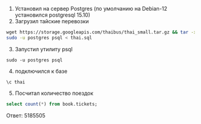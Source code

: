 1. Установил на сервер Postgres (по умолчанию на Debian-12 установился postgresql 15.10)
2. Загрузил тайские перевозки
```bash
wget https://storage.googleapis.com/thaibus/thai_small.tar.gz && tar -xf thai_small.tar.gz
sudo -u postgres psql < thai.sql
```
3. Запустил утилиту psql
```
sudo -u postgres psql
```
4. подключился к базе
```
\c thai
```
5. Посчитал количество поездок
```sql
select count(*) from book.tickets;
```

Ответ: 5185505
